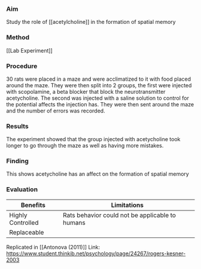 ### Aim
Study the role of [[acetylcholine]] in the formation of spatial memory
### Method
[[Lab Experiment]]

### Procedure 
30 rats were placed in a maze and were acclimatized to it with food placed around the maze. They were then split into 2 groups, the first were injected with scopolamine, a beta blocker that block the neurotransmitter acetycholine. The second was injected with a saline solution to control for the potential affects the injection has. They were then sent around the maze and the number of errors was recorded.

### Results 
The experiment showed that the group injected with acetycholine took longer to go through the maze as well as having more mistakes.

### Finding 
This shows acetycholine has an affect on the formation of spatial memory

### Evaluation 
| Benefits | Limitations | 
|--| --|
| Highly Controlled | Rats behavior could not be applicable to humans | 
| Replaceable  |  | 

Replicated in [[Antonova (2011)]]
Link: https://www.student.thinkib.net/psychology/page/24267/rogers-kesner-2003